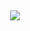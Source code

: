 <div style="text-align: center;">

## 

[![](https://img.shields.io/badge/Doc-EN-gray.svg?longCache=true&colorB=green)](./README_EN.md)


</div>

